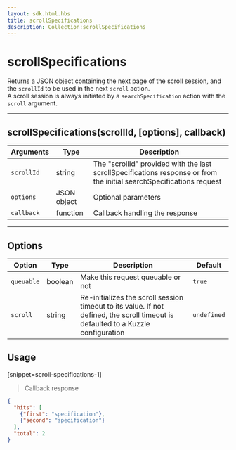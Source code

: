 ```yaml
---
layout: sdk.html.hbs
title: scrollSpecifications
description: Collection:scrollSpecifications
---
```

  

# scrollSpecifications
Returns a JSON object containing the next page of the scroll session, and the `scrollId` to be used in the next `scroll` action.  
A scroll session is always initiated by a `searchSpecification` action with the `scroll` argument.

---

## scrollSpecifications(scrollId, [options], callback)

| Arguments | Type | Description |
|---------------|---------|----------------------------------------|
| ``scrollId`` | string | The "scrollId" provided with the last scrollSpecifications response or from the initial searchSpecifications request |
| ``options`` | JSON object | Optional parameters |
| ``callback`` | function | Callback handling the response |

---

## Options

| Option | Type | Description | Default |
|---------------|---------|----------------------------------------|---------|
| ``queuable`` | boolean | Make this request queuable or not  | ``true`` |
| ``scroll`` | string | Re-initializes the scroll session timeout to its value. If not defined, the scroll timeout is defaulted to a Kuzzle configuration | ``undefined`` |

## Usage

[snippet=scroll-specifications-1]
> Callback response

```json
{
  "hits": [
    {"first": "specification"},
    {"second": "specification"}
  ],
  "total": 2
}
```